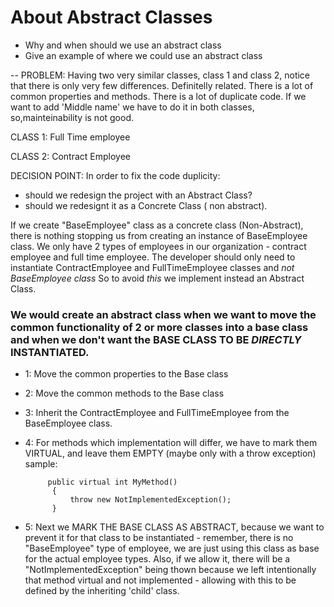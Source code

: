 # About Abstract Classes

* Why and when should we use an abstract class
* Give an example of where we could use an abstract class


--
PROBLEM:
Having two very similar classes, class 1 and class 2, notice that there is only very few differences.
Definitelly related.
There is a lot of common properties and methods.
There is a lot of duplicate code.
If we want to add 'Middle name' we have to do it in both classes, so,mainteinability is not good.

CLASS 1:
Full Time employee

CLASS 2:
Contract Employee

DECISION POINT:
In order to fix the code duplicity:
  - should we redesign the project with an Abstract Class?
  - should we redesignt it as a Concrete Class ( non abstract). 

  If we create "BaseEmployee" class as a concrete class (Non-Abstract), there is nothing stopping us from creating an instance of BaseEmployee class. 
  We only have 2 types of employees in our organization - contract employee and full time employee. The developer should only need to instantiate ContractEmployee and FullTimeEmployee classes and *not BaseEmployee class* So to avoid *this* we implement instead an Abstract Class. 

  ### We would create an abstract class when we want to move the common functionality of 2 or more classes into a base class and when we don't want the BASE CLASS TO BE *DIRECTLY* INSTANTIATED.


- 1: Move the common properties to the Base class
- 2: Move the common methods to the Base class
- 3: Inherit the ContractEmployee and FullTimeEmployee from the BaseEmployee class.

- 4: For methods which implementation will differ, we have to mark them VIRTUAL, and leave them EMPTY (maybe only with a throw exception)
    sample: 

           public virtual int MyMethod()
            {
                throw new NotImplementedException();
            }
- 5: Next we MARK THE BASE CLASS AS ABSTRACT, because we want to prevent it for that class to be instantiated - remember, there is no "BaseEmployee" type of employee, we are just using this class as base for the actual employee types.  Also, if we allow it, there will be a "NotImplementedException" being thown because we left intentionally that method virtual and not implemented - allowing with this to be defined by the inheriting 'child' class.
